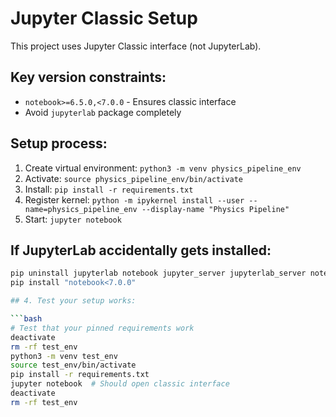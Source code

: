 # Jupyter Classic Setup

This project uses Jupyter Classic interface (not JupyterLab).

## Key version constraints:
- `notebook>=6.5.0,<7.0.0` - Ensures classic interface
- Avoid `jupyterlab` package completely

## Setup process:
1. Create virtual environment: `python3 -m venv physics_pipeline_env`
2. Activate: `source physics_pipeline_env/bin/activate`
3. Install: `pip install -r requirements.txt`
4. Register kernel: `python -m ipykernel install --user --name=physics_pipeline_env --display-name "Physics Pipeline"`
5. Start: `jupyter notebook`

## If JupyterLab accidentally gets installed:
```bash
pip uninstall jupyterlab notebook jupyter_server jupyterlab_server notebook_shim jupyter-lsp jupyter-events jupyterlab_pygments jupyterlab_widgets
pip install "notebook<7.0.0"

## 4. Test your setup works:

```bash
# Test that your pinned requirements work
deactivate
rm -rf test_env
python3 -m venv test_env
source test_env/bin/activate
pip install -r requirements.txt
jupyter notebook  # Should open classic interface
deactivate
rm -rf test_env